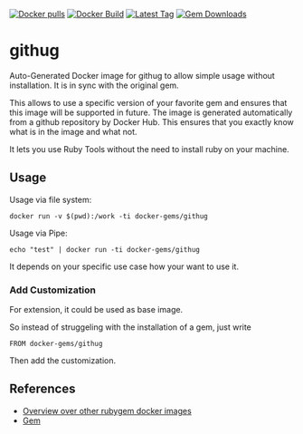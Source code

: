 [![Docker pulls](https://img.shields.io/docker/pulls/rubygem/githug.svg)](https://hub.docker.com/r/rubygem/githug/)
[![Docker Build](https://img.shields.io/docker/automated/rubygem/githug.svg)](https://hub.docker.com/r/rubygem/githug/)
[![Latest Tag](https://img.shields.io/github/tag/docker-rubygem/githug.svg)](https://hub.docker.com/r/rubygem/githug/)
[![Gem Downloads](https://img.shields.io/gem/dt/githug.svg)](https://rubygems.org/gems/githug/)
# githug

Auto-Generated Docker image for githug to allow simple usage without installation.
It is in sync with the original gem.

This allows to use a specific version of your favorite gem and ensures that this image will be supported in future.
The image is generated automatically from a github repository by Docker Hub.
This ensures that you exactly know what is in the image and what not.

It lets you use Ruby Tools without the need to install ruby on your machine.

## Usage

Usage via file system:

`docker run -v $(pwd):/work -ti docker-gems/githug`

Usage via Pipe:

`echo "test" | docker run -ti docker-gems/githug`

It depends on your specific use case how your want to use it.

### Add Customization

For extension, it could be used as base image.

So instead of struggeling with the installation of a gem, just write

`FROM docker-gems/githug`

Then add the customization.

## References

 - [Overview over other rubygem docker images](https://github.com/thinkbot/docker-rubygem)
 - [Gem](https://rubygems.org/gems/githug/)
